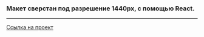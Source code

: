 ### Макет сверстан под разрешение 1440px, с помощью React.

---

[Ссылка на проект](https://pavel-yaroslavovich.github.io/guest-house/)
